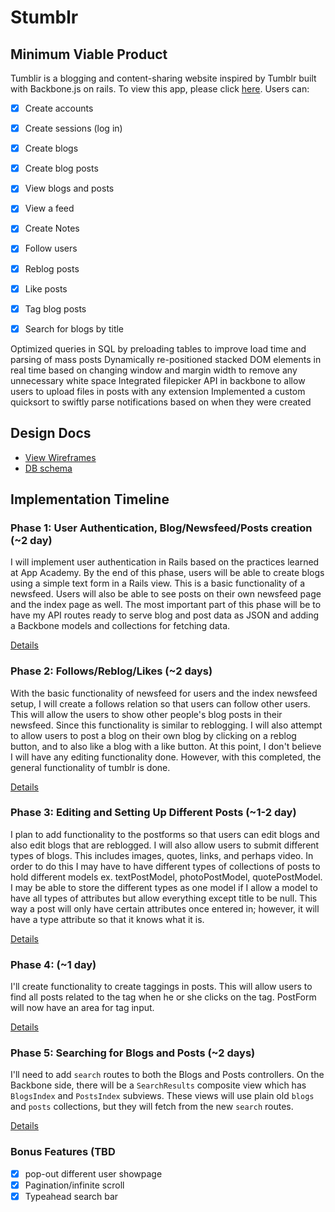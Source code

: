 # Stumblr

[here]: http://www.stumblr.xyz

## Minimum Viable Product
Tumblir is a blogging and content-sharing website inspired by Tumblr built
with Backbone.js on rails. To view this app, please click [here].
Users can:

- [x] Create accounts
- [x] Create sessions (log in)
- [x] Create blogs
- [x] Create blog posts
- [x] View blogs and posts
- [x] View a feed
- [x] Create Notes
- [x] Follow users
- [x] Reblog posts
- [x] Like posts
- [x] Tag blog posts
- [x] Search for blogs by title


Optimized queries in SQL by preloading tables to improve load time and parsing of mass posts
Dynamically re-positioned stacked DOM elements in real time based on changing window and margin width to remove any unnecessary white space
Integrated filepicker API in backbone to allow users to upload files in posts with any extension
Implemented a custom quicksort to swiftly parse notifications based on when they were created



## Design Docs
* [View Wireframes][views]
* [DB schema][schema]

[views]: ./docs/views.md
[schema]: ./docs/schema.md

## Implementation Timeline

### Phase 1: User Authentication, Blog/Newsfeed/Posts creation (~2 day)
I will implement user authentication in Rails based on the practices learned at
App Academy. By the end of this phase, users will be able to create blogs using
a simple text form in a Rails view. This is a basic functionality of a newsfeed.
Users will also be able to see posts on their own newsfeed page and the index page
as well. The most important part of this phase will be to have my API routes
ready to serve blog and post data as JSON and adding a Backbone models
and collections for fetching data.

[Details][phase-one]

### Phase 2: Follows/Reblog/Likes (~2 days)
With the basic functionality of newsfeed for users and the index newsfeed setup,
I will create a follows relation so that users can follow other users. This will
allow the users to show other people's blog posts in their newsfeed. Since this
functionality is similar to reblogging. I will also attempt to allow users to
post a blog on their own blog by clicking on a reblog button, and to also
like a blog with a like button. At this point, I don't believe I will have any
editing functionality done. However, with this completed, the general
functionality of tumblr is done.

[Details][phase-two]

### Phase 3: Editing and Setting Up Different Posts (~1-2 day)
I plan to add functionality to the postforms so
that users can edit blogs and also edit blogs that are reblogged. I will also
allow users to submit different types of blogs. This includes images, quotes,
links, and perhaps video. In order to do this I may have to have different
types of collections of posts to hold different models ex. textPostModel,
photoPostModel, quotePostModel. I may be able to store the different types
as one model if I allow a model to have all types of attributes but allow
everything except title to be null. This way a post will only have certain
attributes once entered in; however, it will have a type attribute so that it
knows what it is.

[Details][phase-three]

### Phase 4:   (~1 day)
I'll create functionality to create taggings in posts. This will allow users to
find all posts related to the tag when he or she clicks on the tag. PostForm
will now have an area for tag input.

[Details][phase-four]

### Phase 5: Searching for Blogs and Posts (~2 days)
I'll need to add `search` routes to both the Blogs and Posts controllers. On the
Backbone side, there will be a `SearchResults` composite view which has `BlogsIndex`
and `PostsIndex` subviews. These views will use plain old `blogs` and `posts`
collections, but they will fetch from the new `search` routes.

[Details][phase-five]

### Bonus Features (TBD

- [x] pop-out different user showpage
- [x] Pagination/infinite scroll
- [x] Typeahead search bar

[phase-one]: ./docs/phases/phase1.md
[phase-two]: ./docs/phases/phase2.md
[phase-three]: ./docs/phases/phase3.md
[phase-four]: ./docs/phases/phase4.md
[phase-five]: ./docs/phases/phase5.md
[heroku-link]: www.stumblr.xyz
